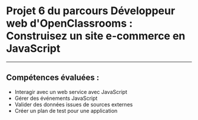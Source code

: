 # Projet 6 du parcours Développeur web d'OpenClassrooms : Construisez un site e-commerce en JavaScript
***
## Compétences évaluées :
* Interagir avec un web service avec JavaScript
* Gérer des événements JavaScript
* Valider des données issues de sources externes
* Créer un plan de test pour une application
